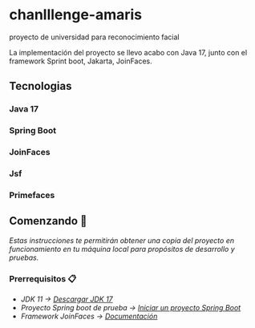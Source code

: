 # chanlllenge-amaris

proyecto de universidad para reconocimiento facial

La implementación del proyecto se llevo acabo con Java 17, junto con el framework Sprint boot, Jakarta, JoinFaces.

## Tecnologias

### Java 17
### Spring Boot
### JoinFaces
### Jsf
### Primefaces

## Comenzando  🚀

_Estas instrucciones te permitirán obtener una copia del proyecto en funcionamiento en tu máquina local para propósitos de desarrollo y pruebas._

### Prerrequisitos 📋

* _JDK 11 -> [Descargar JDK 17]([https://www.oracle.com/java/technologies/javase/jdk11-archive-downloads.html](https://www.oracle.com/java/technologies/javase/jdk17-archive-downloads.html))_
* _Proyecto Spring boot de prueba -> [Iniciar un proyecto Spring Boot](https://start.spring.io/)_
* _Framework JoinFaces -> [Documentación](http://joinfaces.org/)_
